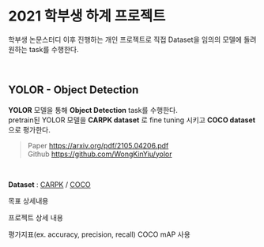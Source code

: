 # 2021 학부생 하계 프로젝트

학부생 논문스터디 이후 진행하는 개인 프로젝트로 직접 Dataset을 임의의 모델에 돌려 원하는 task를 수행한다.

<br>



## YOLOR - Object Detection
**YOLOR** 모델을 통해 **Object Detection** task를 수행한다.   
pretrain된 YOLOR 모델을 **CARPK dataset** 로 fine tuning 시키고 **COCO dataset**으로 평가한다.
> Paper  https://arxiv.org/pdf/2105.04206.pdf  
Github  https://github.com/WongKinYiu/yolor

<br>


**Dataset** : [CARPK](https://paperswithcode.com/dataset/carpk) / [COCO](https://paperswithcode.com/dataset/coco)

목표
상세내용

프로젝트 상세 내용




평가지표(ex. accuracy, precision, recall)
COCO mAP 사용
